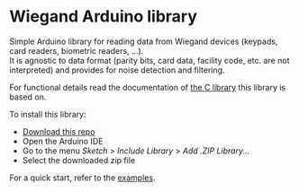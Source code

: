 # Wiegand Arduino library

Simple Arduino library for reading data from Wiegand devices (keypads, card readers, biometric readers, ...).    
It is agnostic to data format (parity bits, card data, facility code, etc. are not interpreted) and provides for noise detection and filtering.

For functional details read the documentation of [the C library](https://github.com/sfera-labs/wiegand-c-lib#readme) this library is based on.

To install this library:

- [Download this repo](https://github.com/sfera-labs/arduino-wiegand/archive/refs/heads/master.zip)
- Open the Arduino IDE
- Go to the menu *Sketch* > *Include Library* > *Add .ZIP Library...*
- Select the downloaded zip file

For a quick start, refer to the [examples](./examples).
